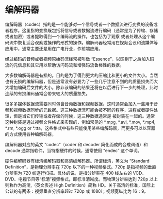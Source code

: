 # 编解码器

编解码器（codec）指的是一个能够对一个信号或者一个数据流进行变换的设备或者程序。这里指的变换既包括将信号或者数据流进行编码（通常是为了传输、存储或者加密）或者提取得到一个编码流的操作，也包括为了观察
或者处理从这个编码流中恢复适合观察或操作的形式的操作。编解码器经常用在视频会议和流媒体等应用中，通常主要还是用在广电行业，作前端应用。

经过编码的音频或者视频原始码流经常被叫做 “Essence”，以区别于之后加入码流的元信息和其它用以帮助访问码流和增强码流鲁棒性的数据。

大多数编解码器是有损的，目的是为了得到更大的压缩比和更小的文件大小。当然也有无损的编解码器，但是通常没有必要为了一些几乎注意不到的的质量损失而大大增加编码后文件的大小。除非该编码的结果还将在以后进行下一步的处理，此时连续的有损编码通常会带来较大的质量损失。

很多多媒体数据流需要同时包含音频数据和视频数据，这时通常会加入一些用于音频和视频数据同步的元数据。这三种数据流可能会被不同的程序，进程或者硬件处理，但是当它们传输或者存储的时候，这三种数据通常是
被封装在一起的。通常这种封装是通过视频文件格式来实现的，例如常见的 *.mpg, *.avi, *.mov, *.mp4, *.rm, *.ogg or *.tta，这些格式中有些只能使用某些编解码器，而更多可以以容器的方式使用各种编解码器。

编解码器对应的英文 “codec”（coder 和 decoder 简化而成的合成词语）和 decode 通常指软件，当特指硬件的时候，通常使用 “endec” 这个单词。

硬件编解码器有标清编解码器和高清编解码器。所谓标清，英文为 “Standard Definition”，是物理分辨率在 720p 以下的一种视频格式。720p 是指视频的垂直分辨率为 720 线逐行扫描。具体的说，是指分辨率在 400  线左右的 VCD、DVD、电视节目等“标清”视频格式，即标准清晰度。而物理分辨率达到 720p 以上则称作为高清,（英文表述 High Definition）简称 HD。关于高清的标准，国际上公认的有两条：视频垂直分辨率超过 720p 或 1080i；视频宽纵比为 16：9。
